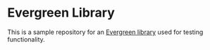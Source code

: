 # Evergreen Library

This is a sample repository for an [Evergreen library](https://stealthpuppy.com/evergreen/newlibrary/) used for testing functionality.
